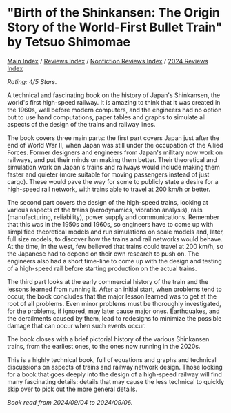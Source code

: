 # "Birth of the Shinkansen: The Origin Story of the World-First Bullet Train" by Tetsuo Shimomae

[Main Index](../../../README.md) / [Reviews Index](../../README.md) / [Nonfiction Reviews Index](../README.md) / [2024 Reviews Index](README.md)

*Rating: 4/5 Stars.*

A technical and fascinating book on the history of Japan's Shinkansen, the world's first high-speed railway. It is amazing to think that it was created in the 1960s, well before modern computers, and the engineers had no option but to use hand computations, paper tables and graphs to simulate all aspects of the design of the trains and railway lines.

The book covers three main parts: the first part covers Japan just after the end of World War II, when Japan was still under the occupation of the Allied Forces. Former designers and engineers from Japan's military now work on railways, and put their minds on making them better. Their theoretical and simulation work on Japan's trains and railways would include making them faster and quieter (more suitable for moving passengers instead of just cargo). These would pave the way for some to publicly state a desire for a high-speed rail network, with trains able to travel at 200 km/h or better.

The second part covers the design of the high-speed trains, looking at various aspects of the trains (aerodynamics, vibration analysis), rails (manufacturing, reliability), power supply and communications. Remember that this was in the 1950s and 1960s, so engineers have to come up with simplified theoretical models and run simulations on scale models and, later, full size models, to discover how the trains and rail networks would behave. At the time, in the west, few believed that trains could travel at 200 km/h, so the Japanese had to depend on their own research to push on. The engineers also had a short time-line to come up with the design and testing of a high-speed rail before starting production on the actual trains.

The third part looks at the early commercial history of the train and the lessons learned from running it. After an initial start, when problems tend to occur, the book concludes that the major lesson learned was to get at the root of all problems. Even minor problems must be thoroughly investigated, for the problems, if ignored, may later cause major ones. Earthquakes, and the derailments caused by them, lead to redesigns to minimize the possible damage that can occur when such events occur.

The book closes with a brief pictorial history of the various Shinkansen trains, from the earliest ones, to the ones now running in the 2020s.

This is a highly technical book, full of equations and graphs and technical discussions on aspects of trains and railway network design. Those looking for a book that goes deeply into the design of a high-speed railway will find many fascinating details: details that may cause the less technical to quickly skip over to pick out the more general details.

*Book read from 2024/09/04 to 2024/09/06.*
